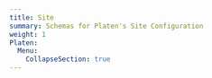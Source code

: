 ```yaml
---
title: Site
summary: Schemas for Platen's Site Configuration
weight: 1
Platen:
  Menu:
    CollapseSection: true
---
```

